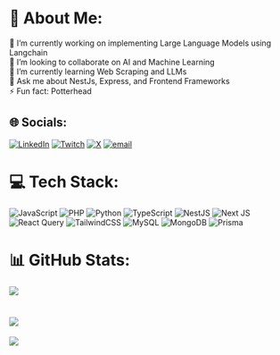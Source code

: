 # 💫 About Me:
🔭 I’m currently working on implementing Large Language Models using Langchain<br>👯 I’m looking to collaborate on AI and Machine Learning<br>🌱 I’m currently learning Web Scraping and LLMs<br>💬 Ask me about NestJs, Express, and Frontend Frameworks<br>⚡ Fun fact: Potterhead


## 🌐 Socials:
[![LinkedIn](https://img.shields.io/badge/LinkedIn-%230077B5.svg?logo=linkedin&logoColor=white)](https://linkedin.com/in/bildad-simiyu) [![Twitch](https://img.shields.io/badge/Twitch-%239146FF.svg?logo=Twitch&logoColor=white)](https://twitch.tv/hewhomustnotbenam3d) [![X](https://img.shields.io/badge/X-black.svg?logo=X&logoColor=white)](https://x.com/rawbil__) [![email](https://img.shields.io/badge/Email-D14836?logo=gmail&logoColor=white)](mailto:bildadsimiyu6@gmail.com) 

# 💻 Tech Stack:
![JavaScript](https://img.shields.io/badge/javascript-%23323330.svg?style=for-the-badge&logo=javascript&logoColor=%23F7DF1E) ![PHP](https://img.shields.io/badge/php-%23777BB4.svg?style=for-the-badge&logo=php&logoColor=white) ![Python](https://img.shields.io/badge/python-3670A0?style=for-the-badge&logo=python&logoColor=ffdd54) ![TypeScript](https://img.shields.io/badge/typescript-%23007ACC.svg?style=for-the-badge&logo=typescript&logoColor=white) ![NestJS](https://img.shields.io/badge/nestjs-%23E0234E.svg?style=for-the-badge&logo=nestjs&logoColor=white) ![Next JS](https://img.shields.io/badge/Next-black?style=for-the-badge&logo=next.js&logoColor=white) ![React Query](https://img.shields.io/badge/-React%20Query-FF4154?style=for-the-badge&logo=react%20query&logoColor=white) ![TailwindCSS](https://img.shields.io/badge/tailwindcss-%2338B2AC.svg?style=for-the-badge&logo=tailwind-css&logoColor=white) ![MySQL](https://img.shields.io/badge/mysql-4479A1.svg?style=for-the-badge&logo=mysql&logoColor=white) ![MongoDB](https://img.shields.io/badge/MongoDB-%234ea94b.svg?style=for-the-badge&logo=mongodb&logoColor=white) ![Prisma](https://img.shields.io/badge/Prisma-3982CE?style=for-the-badge&logo=Prisma&logoColor=white)
# 📊 GitHub Stats:
![](https://github-readme-stats.vercel.app/api?username=rawbil&theme=algolia&hide_border=false&include_all_commits=true&count_private=true)<br/>
# ![](https://nirzak-streak-stats.vercel.app/?user=rawbil&theme=algolia&hide_border=false)<br/>
![](https://github-readme-stats.vercel.app/api/top-langs/?username=rawbil&theme=algolia&hide_border=false&include_all_commits=false&count_private=false&layout=compact)

<!-- Proudly created with GPRM ( https://gprm.itsvg.in ) -->
